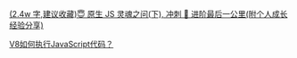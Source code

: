 
[(2.4w 字,建议收藏)😇 原生 JS 灵魂之问(下), 冲刺 🚀 进阶最后一公里(附个人成长经验分享)](https://juejin.cn/post/6844904004007247880)

[V8如何执行JavaScript代码？](https://mp.weixin.qq.com/s/iIrekYhl4aVp7lGoH2GL4Q)
